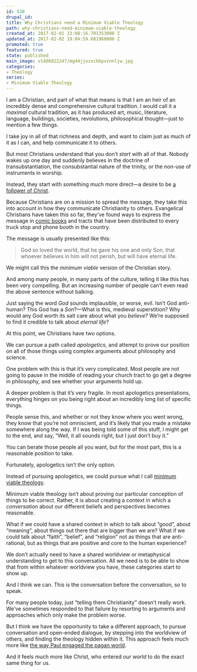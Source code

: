 ```yaml
---
id: 538
drupal_id: 
title: Why Christians need a Minimum Viable Theology
path: why-christians-need-minimum-viable-theology
created_at: 2017-02-01 23:08:16.701353000 Z
updated_at: 2017-02-02 19:04:59.681968000 Z
promoted: true
featured: true
state: published
main_image: v1486022247/mg44jjozxckbpvznnljw.jpg
categories:
- Theology
series:
- Minimum Viable Theology
---
```

I am a Christian, and part of what that means is that I am an heir of an incredibly dense and comprehensive cultural tradition. I would call it a *maximal* cultural tradition, as it has produced art, music, literature, language, buildings, societies, revolutions, philosophical thought—just to mention a few things.

I take joy in all of that richness and depth, and want to claim just as much of it as I can, and help communicate it to others.

But most Christians understand that you don’t *start* with all of that. Nobody wakes up one day and suddenly believes in the doctrine of transubstantiation, the consubstantial nature of the trinity, or the non-use of instruments in worship. 

Instead, they start with something much more direct—a desire to be [a follower of Christ](https://medium.com/@micahredding/what-does-it-mean-to-be-a-christian-721ac39a1c7e#.eewdl3gfs).

Because Christians are on a mission to spread the message, they take this into account in how they communicate Christianity to others. Evangelical Christians have taken this so far, they’ve found ways to express the message in [comic books](https://www.instagram.com/p/BL9lNVHANwI/?taken-by=micahredding) and tracts that have been distributed to every truck stop and phone booth in the country.

The message is usually presented like this: 

> God so loved the world, that he gave his one and only Son, that whoever believes in him will not perish, but will have eternal life.

We might call this the *minimum viable* version of the Christian story.

And among many people, in many parts of the culture, telling it like this has been very compelling. But an increasing number of people can’t even read the above sentence without balking. 

Just saying the word *God* sounds implausible, or worse, evil. Isn’t God anti-human? This God has a *Son*?—What is this, medieval superstition? Why would any God worth its salt care about what you *believe*? We’re supposed to find it credible to talk about *eternal life*?

At this point, we Christians have two options. 

We can pursue a path called *apologetics*, and attempt to prove our position on all of those things using complex arguments about philosophy and science. 

One problem with this is that it’s very complicated. Most people are not going to pause in the middle of reading your church tract to go get a degree in philosophy, and see whether your arguments hold up. 

A deeper problem is that it’s very fragile. In most apologetics presentations, everything hinges on you being right about an incredibly long list of specific things.

People sense this, and whether or not they know where you went wrong, they know that you’re not omniscient, and it’s likely that you made a mistake somewhere along the way. If I was being told some of this stuff, I might get to the end, and say, “Well, it all sounds right, but I just don’t buy it.”

You can berate those people all you want, but for the most part, this is a reasonable position to take.

Fortunately, apologetics isn’t the only option.

Instead of pursuing apologetics, we could pursue what I call [minimum viable theology](http://micahredding.com/blog/minimum-viable-theology-good-wins). 

Minimum viable theology isn’t about proving our particular conception of things to be correct. Rather, it is about creating a context in which a *conversation* about our different beliefs and perspectives becomes reasonable.

What if we could have a shared context in which to talk about “good”, about “meaning”, about things out there that are bigger than we are? What if we could talk about “faith”, “belief”, and “religion” not as things that are anti-rational, but as things that are positive and core to the human experience?

We don’t actually need to have a shared worldview or metaphysical understanding to get to this conversation. All we need is to be able to show that from within whatever worldview you have, these categories start to show up.

And I think we can. This is the conversation before the conversation, so to speak. 

For many people today, just “telling them Christianity” doesn’t really work. We’ve sometimes responded to that failure by resorting to arguments and approaches which only make the problem worse.

But I think we have the opportunity to take a different approach, to pursue conversation and open-ended dialogue, by stepping into the worldview of others, and finding the theology hidden within it. This approach feels much more like [the way Paul engaged the pagan world](http://micahredding.com/blog/2015/11/16/mars-hill). 

And it feels much more like Christ, who entered *our world* to do the exact same thing for us.
